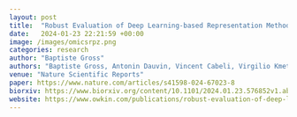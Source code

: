 ```yaml
---
layout: post
title:  "Robust Evaluation of Deep Learning-based Representation Methods for Survival and Gene Essentiality Prediction on Bulk RNA-seq Data"
date:   2024-01-23 22:21:59 +00:00
image: /images/omicsrpz.png
categories: research
author: "Baptiste Gross"
authors: "Baptiste Gross, Antonin Dauvin, Vincent Cabeli, Virgilio Kmetzsch, Jean El Khoury, Gaetan Dissez, Khalil Ouardini, Simon Grouard, Alec Davi, Regis Loeb, Christian Esposito, Louis Hulot, <strong>Ridouane Ghermi</strong>, Michael Blum, Yannis Darhi, Eric Y. Durand, Alberto Romagnoni"
venue: "Nature Scientific Reports"
paper: https://www.nature.com/articles/s41598-024-67023-8
biorxiv: https://www.biorxiv.org/content/10.1101/2024.01.23.576852v1.abstract
website: https://www.owkin.com/publications/robust-evaluation-of-deep-learning-based-representation-methods-for-survival-and-gene-essentiality-prediction-on-bulk-rna-seq-data
---
```

